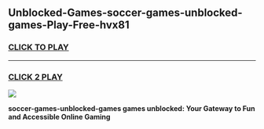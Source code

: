 
## Unblocked-Games-soccer-games-unblocked-games-Play-Free-hvx81
<h3>
<a href="https://premium76.site?title=soccer-games-unblocked-games&ref=23A">CLICK TO PLAY</a></h3>
<hr>

<h3>
<a href="https://premium76.site?title=soccer-games-unblocked-games&ref=23A">CLICK 2 PLAY</a>
  
</h3>

<a href="https://premium76.site?title=soccer-games-unblocked-games&ref=23A"><img src="https://clearcache.store/games.png"></a>


**soccer-games-unblocked-games games unblocked: Your Gateway to Fun and Accessible Online Gaming**
